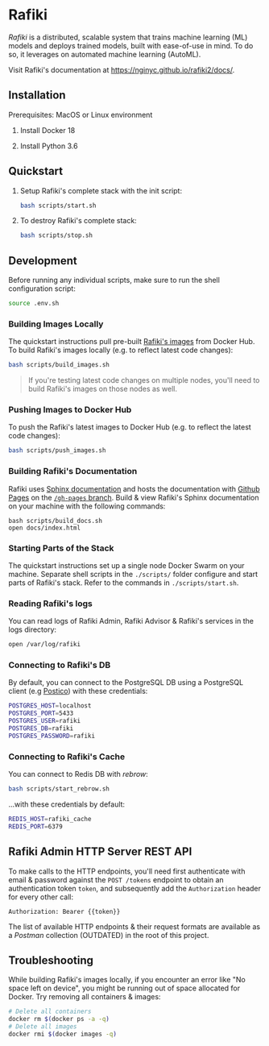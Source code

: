 # Rafiki

*Rafiki* is a distributed, scalable system that trains machine learning (ML) models and deploys trained models, built with ease-of-use in mind. To do so, it leverages on automated machine learning (AutoML).

Visit Rafiki's documentation at https://nginyc.github.io/rafiki2/docs/.

## Installation

Prerequisites: MacOS or Linux environment

1. Install Docker 18

2. Install Python 3.6

## Quickstart

1. Setup Rafiki's complete stack with the init script:

    ```sh
    bash scripts/start.sh
    ```

2. To destroy Rafiki's complete stack:

    ```sh
    bash scripts/stop.sh
    ```

## Development

Before running any individual scripts, make sure to run the shell configuration script:

```sh
source .env.sh
```

### Building Images Locally

The quickstart instructions pull pre-built [Rafiki's images](https://hub.docker.com/r/rafikiai/) from Docker Hub. To build Rafiki's images locally (e.g. to reflect latest code changes):

```sh
bash scripts/build_images.sh
```

> If you're testing latest code changes on multiple nodes, you'll need to build Rafiki's images on those nodes as well.

### Pushing Images to Docker Hub

To push the Rafiki's latest images to Docker Hub (e.g. to reflect the latest code changes):

```sh
bash scripts/push_images.sh
```

### Building Rafiki's Documentation

Rafiki uses [Sphinx documentation](http://www.sphinx-doc.org) and hosts the documentation with [Github Pages](https://pages.github.com/) on the [`/gh-pages` branch](https://github.com/nginyc/rafiki2/tree/gh-pages). Build & view Rafiki's Sphinx documentation on your machine with the following commands:

```shell
bash scripts/build_docs.sh
open docs/index.html
```

### Starting Parts of the Stack

The quickstart instructions set up a single node Docker Swarm on your machine. Separate shell scripts in the `./scripts/` folder configure and start parts of Rafiki's stack. Refer to the commands in
`./scripts/start.sh`.

### Reading Rafiki's logs

You can read logs of Rafiki Admin, Rafiki Advisor & Rafiki's services in the logs directory:

```sh
open /var/log/rafiki
```

### Connecting to Rafiki's DB

By default, you can connect to the PostgreSQL DB using a PostgreSQL client (e.g [Postico](https://eggerapps.at/postico/)) with these credentials:

```sh
POSTGRES_HOST=localhost
POSTGRES_PORT=5433
POSTGRES_USER=rafiki
POSTGRES_DB=rafiki
POSTGRES_PASSWORD=rafiki
```

### Connecting to Rafiki's Cache

You can connect to Redis DB with *rebrow*:

```sh
bash scripts/start_rebrow.sh
```

...with these credentials by default:

```sh
REDIS_HOST=rafiki_cache
REDIS_PORT=6379
```

## Rafiki Admin HTTP Server REST API

To make calls to the HTTP endpoints, you'll need first authenticate with email & password against the `POST /tokens` endpoint to obtain an authentication token `token`, and subsequently add the `Authorization` header for every other call:

`Authorization: Bearer {{token}}`

The list of available HTTP endpoints & their request formats are available as a *Postman* collection (OUTDATED) in the root of this project.

## Troubleshooting

While building Rafiki's images locally, if you encounter an error like "No space left on device", you might be running out of space allocated for Docker. Try removing all containers & images:

```sh
# Delete all containers
docker rm $(docker ps -a -q)
# Delete all images
docker rmi $(docker images -q)
```

